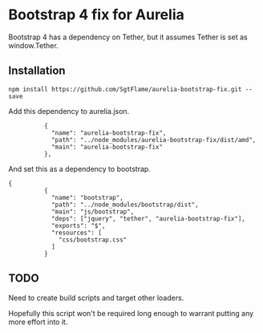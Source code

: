 # Bootstrap 4 fix for Aurelia

Bootstrap 4 has a dependency on Tether, but it assumes Tether is set as window.Tether.

## Installation

```
npm install https://github.com/SgtFlame/aurelia-bootstrap-fix.git --save
```
Add this dependency to aurelia.json.

```
          {
            "name": "aurelia-bootstrap-fix",
            "path": "../node_modules/aurelia-bootstrap-fix/dist/amd",
            "main": "aurelia-bootstrap-fix"
          },
```

And set this as a dependency to bootstrap.

```
{
          {
            "name": "bootstrap",
            "path": "../node_modules/bootstrap/dist",
            "main": "js/bootstrap",
            "deps": ["jquery", "tether", "aurelia-bootstrap-fix"],
            "exports": "$",
            "resources": [
              "css/bootstrap.css"
            ]
          }
```

## TODO

Need to create build scripts and target other loaders.

Hopefully this script won't be required long enough to warrant putting any more effort into it.